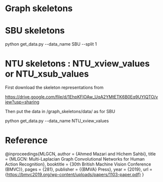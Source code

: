 # Graph skeletons

# SBU skeletons

python get_data.py --data_name SBU --split 1

# NTU skeletons : NTU_xview_values or NTU_xsub_values

First download the skeleton representations from

https://drive.google.com/file/d/1EhpKFlOAw_UqA2YMtETK6B0Eq9UYIQTO/view?usp=sharing

Then put the data in /graph_skeletons/data/ as for SBU

python get_data.py --data_name NTU_xview_values



# Reference

@inproceedings{MLGCN,
  author    = {Ahmed Mazari and Hichem Sahbi},
  title     = {MLGCN: Multi-Laplacian Graph Convolutional Networks for Human Action Recognition},
  booktitle = {30th British Machine Vision Conference (BMVC)},
  pages     = {281},
  publisher = {{BMVA} Press},
  year      = {2019},
  url       = {https://bmvc2019.org/wp-content/uploads/papers/1103-paper.pdf}
}


